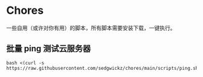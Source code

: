 # Chores

一些自用（或许对你有用）的脚本，所有脚本需要安装下载，一键执行。

## 批量 ping 测试云服务器

```
bash <(curl -s https://raw.githubusercontent.com/sedgwickz/chores/main/scripts/ping.sh)
```
